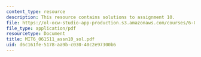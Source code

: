 ```yaml
---
content_type: resource
description: This resource contains solutions to assignment 10.
file: https://ol-ocw-studio-app-production.s3.amazonaws.com/courses/6-061-introduction-to-electric-power-systems-spring-2011/d6c161fe5178aa9bc03040c2e97300b6_MIT6_061S11_assn10_sol.pdf
file_type: application/pdf
resourcetype: Document
title: MIT6_061S11_assn10_sol.pdf
uid: d6c161fe-5178-aa9b-c030-40c2e97300b6
---
```

